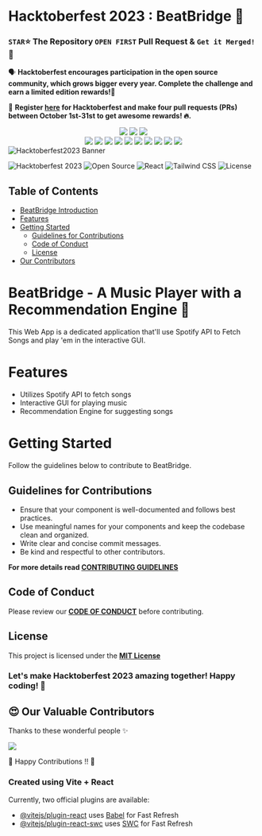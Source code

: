 # Hacktoberfest 2023 : BeatBridge 🚀

### `STAR`⭐ The Repository `OPEN FIRST` Pull Request & `Get it Merged!` 🎉

🗣 **Hacktoberfest encourages participation in the open source community, which grows bigger every year. Complete the challenge and earn a limited edition rewards!🚀**

📢 **Register [here](https://hacktoberfest.com) for Hacktoberfest and make four pull requests (PRs) between October 1st-31st to get awesome rewards! 🔥.**

<div align="center">
<img src="https://forthebadge.com/images/badges/built-with-love.svg" />
<img src="https://forthebadge.com/images/badges/uses-brains.svg" />
<img src="https://forthebadge.com/images/badges/powered-by-responsibility.svg" />
   <br>
   <img src="https://img.shields.io/github/repo-size/pooranjoyb/BeatBridge?style=for-the-badge" />
   <img src="https://img.shields.io/github/issues/pooranjoyb/BeatBridge?style=for-the-badge" />
   <img src="https://img.shields.io/github/issues-closed-raw/pooranjoyb/BeatBridge?style=for-the-badge" />
    <img src="https://img.shields.io/github/license/pooranjoyb/BeatBridge?style=for-the-badge" />

   <img src="https://img.shields.io/github/issues-pr/pooranjoyb/BeatBridge?style=for-the-badge" />
    <img src="https://img.shields.io/github/contributors/pooranjoyb/BeatBridge?style=for-the-badge" />
    <img src="https://img.shields.io/github/stars/pooranjoyb/BeatBridge?style=for-the-badge" />
  
   <img src="https://img.shields.io/github/issues-pr-closed-raw/pooranjoyb/BeatBridge?style=for-the-badge" />
   <img src="https://img.shields.io/github/forks/pooranjoyb/BeatBridge?style=for-the-badge" />
  <img src="https://img.shields.io/github/last-commit/pooranjoyb/BeatBridge?style=for-the-badge" />
     </div>

<img src="https://github.com/pooranjoyb/React-Aura/blob/master/public/hacktoberfest_icon.png?raw=true" alt="Hacktoberfest2023 Banner"/>

![Hacktoberfest 2023](https://img.shields.io/badge/Hacktoberfest-2023-blueviolet.svg)
![Open Source](https://img.shields.io/badge/Open%20Source-Yes-brightgreen.svg)
![React](https://img.shields.io/badge/React-^18.2.0-blue.svg)
![Tailwind CSS](https://img.shields.io/badge/Tailwind%20CSS-^2.2.19-38B2AC.svg)
![License](https://img.shields.io/badge/License-MIT-brightgreen.svg)

## Table of Contents
- [BeatBridge Introduction](#beatbridge---a-music-player-with-a-recommendation-engine-🚀)
- [Features](#features)
- [Getting Started](#getting-started)
  - [Guidelines for Contributions](#guidelines-for-contributions)
  - [Code of Conduct](#code-of-conduct)
  - [License](#license)
- [Our Contributors](#😍-our-valuable-contributors)

# BeatBridge - A Music Player with a Recommendation Engine 🚀

This Web App is a dedicated application that'll use Spotify API to Fetch Songs and play 'em in the interactive GUI.

# Features

- Utilizes Spotify API to fetch songs
- Interactive GUI for playing music
- Recommendation Engine for suggesting songs

# Getting Started

Follow the guidelines below to contribute to BeatBridge.

## Guidelines for Contributions

- Ensure that your component is well-documented and follows best practices.
- Use meaningful names for your components and keep the codebase clean and organized.
- Write clear and concise commit messages.
- Be kind and respectful to other contributors.

**For more details read [CONTRIBUTING GUIDELINES](CONTRIBUTING.md)**

## Code of Conduct

Please review our **[CODE OF CONDUCT](CODE_OF_CONDUCT.md)** before contributing.

## License

This project is licensed under the **[MIT License](LICENSE)**

### Let's make Hacktoberfest 2023 amazing together! Happy coding! 🎉

## 😍 Our Valuable Contributors

Thanks to these wonderful people ✨

<img src="https://contrib.rocks/image?repo=pooranjoyb/BeatBridge" />

💙 Happy Contributions !! 💙

### Created using Vite + React

Currently, two official plugins are available:

- [@vitejs/plugin-react](https://github.com/vitejs/vite-plugin-react/blob/main/packages/plugin-react/README.md) uses [Babel](https://babeljs.io/) for Fast Refresh
- [@vitejs/plugin-react-swc](https://github.com/vitejs/vite-plugin-react-swc) uses [SWC](https://swc.rs/) for Fast Refresh
